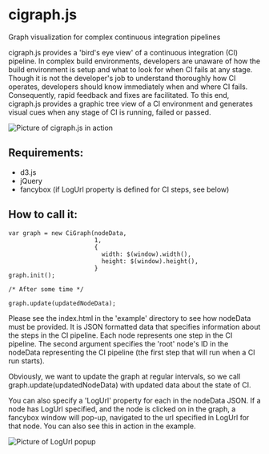 cigraph.js
=======

Graph visualization for complex continuous integration pipelines

cigraph.js provides a 'bird's eye view' of a continuous integration (CI) pipeline.  In complex build environments, developers are unaware of how the build environment is setup and what to look for when CI fails at any stage.  Though it is not the developer's job to understand thoroughly how CI operates, developers should know immediately when and where CI fails.  Consequently, rapid feedback and fixes are facilitated.  To this end, cigraph.js provides a graphic tree view of a CI environment and generates visual cues when any stage of CI is running, failed or passed.

![Picture of cigraph.js in action](https://raw.github.com/fulcircle/cigraph.js/master/images/example_image.PNG)

Requirements:
--------------
* d3.js
* jQuery
* fancybox (if LogUrl property is defined for CI steps, see below)

How to call it:
---------------
```
var graph = new CiGraph(nodeData,
                        1,
                        {
                          width: $(window).width(),
                          height: $(window).height(),
                        }
graph.init();

/* After some time */

graph.update(updatedNodeData);
```

Please see the index.html in the 'example' directory to see how nodeData must be provided.  It is JSON formatted data that specifies information about the steps in the CI pipeline.  Each node represents one step in the CI pipeline.  The second argument specifies the 'root' node's ID in the nodeData representing the CI pipeline (the first step that will run when a CI run starts).

Obviously, we want to update the graph at regular intervals, so we call graph.update(updatedNodeData) with updated data about the state of CI.

You can also specify a 'LogUrl' property for each in the nodeData JSON.  If a node has LogUrl specified, and the node is clicked on in the graph, a fancybox window will pop-up, navigated to the url specified in LogUrl for that node.  You can also see this in action in the example.

![Picture of LogUrl popup](https://raw.github.com/fulcircle/cigraph.js/master/images/example_image2.PNG)



